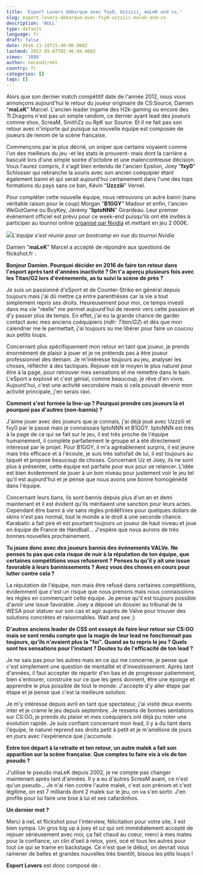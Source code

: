 ```yaml
---
title: 'Esport Lovers débarque avec fxy0, Uzzziii, maLeK and co.'
slug: esport-lovers-debarque-avec-fxy0-uzzziii-malek-and-co
description: 'NULL'
type: default
language: fr
draft: false
date: 2016-11-18T15:40:00.000Z
lastmod: 2022-05-07T02:46:04.000Z
views: '1688'
author: neLendirekt
country: fr
categories: []
tags: []
---
```

Alors que son dernier match compétitif date de l'année 2012, nous vous annonçons aujourd'hui le retour du joueur originaire de CS:Source, Damien "**maLeK**" Marcel. L'ancien leader ingame des H2k-gaming ou encore des Tt.Dragons n'est pas un simple random, ce dernier ayant lead des joueurs comme shox, ScreaM, SmithZz ou RpK sur Source. Et il ne fait pas son retour avec n'importe qui puisque sa nouvelle équipe est composée de joueurs de renom de la scène française.   
  
Commençons par le plus décrié, un sniper que certains voyaient comme l'un des meilleurs du jeu -et les stats le prouvent- mais dont la carrière a basculé lors d'une simple soirée d'octobre et une malencontreuse décision. Vous l'aurez compris, il s'agit bien entendu de l'ancien Epsilon, Joey "**fxy0**" Schlosser qui rebranche la souris avec son ancien coéquipier étant également banni et qui serait aujourd'hui certainement dans l'une des tops formations du pays sans ce ban, Kévin "**Uzzziii**" Vernel. 

Pour compléter cette nouvelle équipe, nous retrouvons un autre banni (sans véritable raison pour le coup) Morgan "**B1GGY**" Madour et enfin, l'ancien WeGotGame ou BuyKey, Jérémy "**liptoNNN**" Girardeau. Leur premier événement officiel est prévu pour ce week-end puisqu'ils ont été invités à participer au tournoi online [organisé par Nvidia](https:///fr/flash/nvidia-annonce-un-evenement-online-avec-2000-de-cashprize/66) et mettant en jeu 2 000€.

![](/storage/images/582f1a9549af0_tattjpeg)_L'équipe s'est réunie pour un bootcamp en vue du tournoi Nvidia_

Damien "**maLeK**" Marcel a accepté de répondre aux questions de flickshot.fr :  
  
**Bonjour Damien. Pourquoi décider en 2016 de faire ton retour dans l'esport après tant d'années inactivité ? On t'a aperçu plusieurs fois avec les Titan/G2 lors d'événements, as tu suivi la scène de près ?**

Je suis un passionné d'eSport et de Counter-Strike en général depuis toujours mais j'ai dû mettre ça entre parenthèses car la vie a tout simplement repris ses droits. Heureusement pour moi, ce temps investi dans ma vie "réelle" me permet aujourd'hui de revenir vers cette passion et d'y passer plus de temps. En effet, j'ai eu la grande chance de garder contact avec mes anciens coéquipiers (_ndlr: Titan/G2_) et dès que mon calendrier me le permettait, j'ai toujours su me libérer pour faire un coucou aux petits loups. 

Concernant plus spécifiquement mon retour en tant que joueur, je prends énormément de plaisir à jouer et je ne prétends pas à être joueur professionnel dès demain. Je m'intéresse toujours au jeu, analyser les choses, réfléchir à des tactiques. Rejouer est le moyen le plus naturel pour être à la page, pour retrouver mes sensations et me remettre dans le bain. L'eSport a explosé et c'est génial, comme beaucoup, je rêve d'en vivre. Aujourd'hui, c'est une activité secondaire mais si cela pouvait devenir mon activité principale, j'en serais ravi.  
  
**Comment s'est formée la line-up ? Pourquoi prendre ces joueurs là et pourquoi pas d'autres (non-bannis) ?**

J'aime jouer avec des joueurs que je connais, j'ai déjà joué avec Uzzziii et fxy0 par le passé mais je connaissais liptoNNN et B1GGY. liptoNNN est très à la page de ce qui se fait sur le jeu, il est très proche de l'équipe humainement, il complète parfaitement le groupe et a été directement intéressé par le projet. Pour B1GGY, il m'a agréablement surpris, il est jeune mais très efficace et à l'écoute, je suis très satisfait de lui, il est toujours au taquet et propose beaucoup de choses. Concernant Uz et Joey, ils ne sont plus à présenter, cette équipe est parfaite pour eux pour se relancer. L'idée est bien évidemment de jouer à un bon niveau pour justement voir le jeu tel qu'il est aujourd'hui et je pense que nous avons une bonne homogénéité dans l'équipe.

Concernant leurs bans, ils sont bannis depuis plus d'un an et demi maintenant et il est évident qu'ils méritaient une sanction pour leurs actes. Cependant être banni à vie sans règles prédéfinies pour quelques dollars de skins n'est pas normal, tout le monde a le droit à une seconde chance. Karabatic a fait pire et est pourtant toujours un joueur de haut niveau et joue en équipe de France de Handball... J'espère que nous aurons de très bonnes nouvelles prochainement.  
  
**Tu joues donc avec des joueurs bannis des événements VALVe. Ne penses tu pas que cela risque de nuir à la réputation de ton équipe, que certaines compétitions vous refuseront ?** **Penses tu qu'il y ait une issue favorable à leurs bannissements ? Avez vous des choses en cours pour lutter contre cela ?**

La réputation de l'équipe, non mais être refusé dans certaines compétitions, évidemment que c'est un risque que nous prenons mais nous connaissions les règles en commençant cette équipe. Je pense qu'il est toujours possible d'avoir une issue favorable. Joey a déposé un dossier au tribunal de la WESA pour statuer sur son cas et agir auprès de Valve pour trouver des solutions concrètes et raisonnables. Wait and see ;)

**D'autres anciens leader de CSS ont essayé de faire leur retour sur CS:GO mais se sont rendu compte que la magie de leur lead ne fonctionnait pas toujours, qu'ils n'avaient plus la "foi". Quand as tu repris le jeu ? Quels sont tes sensations pour l'instant ? Doutes tu de l'efficacité de ton lead ?**

Je ne sais pas pour les autres mais en ce qui me concerne, je pense que c'est simplement une question de mentalité et d'investissement. Après tant d'années, il faut accepter de repartir d'en bas et de progresser patiemment, bien s'entourer, construire sur ce que les gens donnent, être une éponge et apprendre le plus possible de tout le monde. J'accepte d'y aller étape par étape et je pense que c'est la meilleure solution.

Je m'y intéresse depuis avril en tant que spectateur, j'ai visité deux events inter et je crame le jeu depuis septembre. Je ressens de bonnes sentations sur CS:GO, je prends du plaisir et mes coéquipiers ont déjà pu noter une évolution rapide. Je suis confiant concernant mon lead, il y a du liant dans l'équipe, le naturel reprend ses droits petit à petit et je m'améliore de jours en jours avec l'expérience que j'accumule.

**Entre ton départ à la retraite et ton retour, un autre malek a fait son apparition sur la scène française. Que comptes tu faire vis à vis de ton pseudo ?**

J'utilise le pseudo maLeK depuis 2002, je ne compte pas changer maintenant après tant d'années. Il y a eu d'autres ScreaM avant, ce n'est qu'un pseudo... Je n'ai rien contre l'autre malek, c'est son prénom et c'est légitime, on est 7 milliards dont 2 malek sur le jeu, on va s'en sortir. J'en profite pour lui faire une bise à lui et ses cafardinhos.

**Un dernier mot ?**

Merci à neL et flickshot pour l'interview, félicitation pour votre site, il est bien sympa. Un gros big up à joey et uz qui ont immédiatement accepté de rejouer sérieusement avec moi, ça fait chaud au coeur, merci à mes mates pour la confiance, un clin d'oeil à retox, yoni, océ et tous les autres pour tout ce qui se trame en backstage. Ce n'est que le début, on devrait vous ramener de belles et grandes nouvelles très bientôt, bisous les ptits loups !

**Esport Lovers** est donc composé de :
